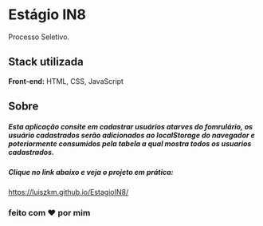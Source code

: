 # Estágio IN8
Processo Seletivo.

## Stack utilizada

**Front-end:**  HTML, CSS, JavaScript

## Sobre
##### Esta aplicação consite em cadastrar usuários atarves do fomrulário, os usuário cadastrados serão adicionados ao localStorage do navegador e poteriormente consumidos pela tabela a qual mostra todos os usuarios cadastrados.

##### Clique no link abaixo e veja o projeto em prática:
 https://luiszkm.github.io/EstagioIN8/ 

### feito com :heart: por mim
